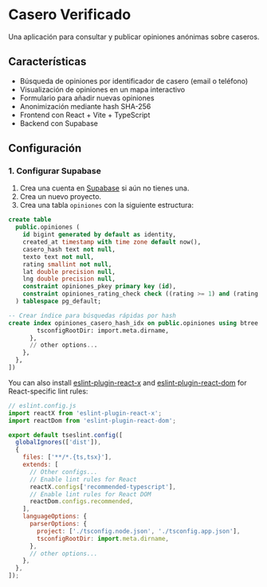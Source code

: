 # Casero Verificado

Una aplicación para consultar y publicar opiniones anónimas sobre caseros.

## Características

- Búsqueda de opiniones por identificador de casero (email o teléfono)
- Visualización de opiniones en un mapa interactivo
- Formulario para añadir nuevas opiniones
- Anonimización mediante hash SHA-256
- Frontend con React + Vite + TypeScript
- Backend con Supabase

## Configuración

### 1. Configurar Supabase

1. Crea una cuenta en [Supabase](https://supabase.com/) si aún no tienes una.
2. Crea un nuevo proyecto.
3. Crea una tabla `opiniones` con la siguiente estructura:

```sql
create table
  public.opiniones (
    id bigint generated by default as identity,
    created_at timestamp with time zone default now(),
    casero_hash text not null,
    texto text not null,
    rating smallint not null,
    lat double precision null,
    lng double precision null,
    constraint opiniones_pkey primary key (id),
    constraint opiniones_rating_check check ((rating >= 1) and (rating <= 5))
  ) tablespace pg_default;

-- Crear índice para búsquedas rápidas por hash
create index opiniones_casero_hash_idx on public.opiniones using btree (casero_hash);
        tsconfigRootDir: import.meta.dirname,
      },
      // other options...
    },
  },
])
```

You can also install [eslint-plugin-react-x](https://github.com/Rel1cx/eslint-react/tree/main/packages/plugins/eslint-plugin-react-x) and [eslint-plugin-react-dom](https://github.com/Rel1cx/eslint-react/tree/main/packages/plugins/eslint-plugin-react-dom) for React-specific lint rules:

```js
// eslint.config.js
import reactX from 'eslint-plugin-react-x';
import reactDom from 'eslint-plugin-react-dom';

export default tseslint.config([
  globalIgnores(['dist']),
  {
    files: ['**/*.{ts,tsx}'],
    extends: [
      // Other configs...
      // Enable lint rules for React
      reactX.configs['recommended-typescript'],
      // Enable lint rules for React DOM
      reactDom.configs.recommended,
    ],
    languageOptions: {
      parserOptions: {
        project: ['./tsconfig.node.json', './tsconfig.app.json'],
        tsconfigRootDir: import.meta.dirname,
      },
      // other options...
    },
  },
]);
```
